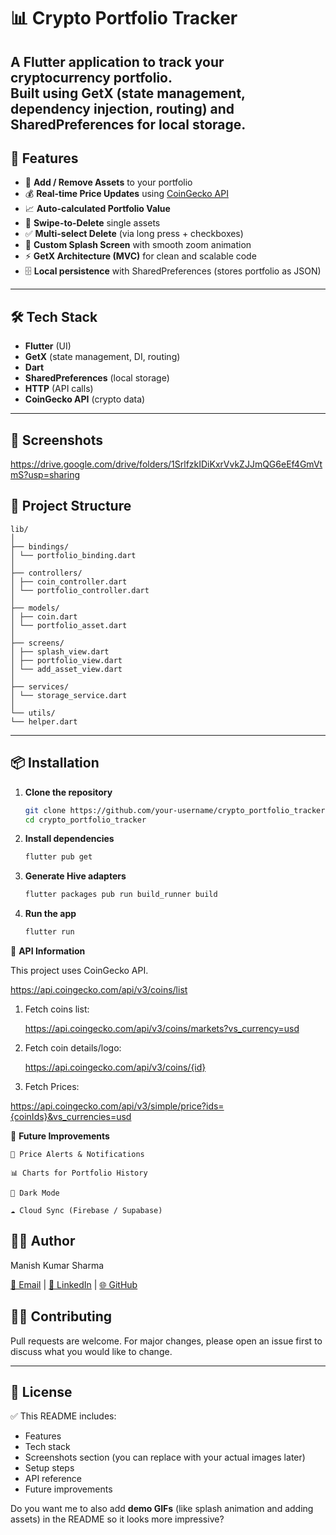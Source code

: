# 📊 Crypto Portfolio Tracker

A Flutter application to track your cryptocurrency portfolio.  
Built using **GetX** (state management, dependency injection, routing) and **SharedPreferences** for local storage.
---

## 🚀 Features

- 📌 **Add / Remove Assets** to your portfolio
- 💰 **Real-time Price Updates** using [CoinGecko API](https://www.coingecko.com/en/api)
- 📈 **Auto-calculated Portfolio Value**
- 🔄 **Swipe-to-Delete** single assets
- ✅ **Multi-select Delete** (via long press + checkboxes)
- 🎨 **Custom Splash Screen** with smooth zoom animation
- ⚡ **GetX Architecture (MVC)** for clean and scalable code
- 🗄 **Local persistence** with SharedPreferences (stores portfolio as JSON)

---

## 🛠️ Tech Stack

- **Flutter** (UI)
- **GetX** (state management, DI, routing)
- **Dart**
- **SharedPreferences** (local storage)
- **HTTP** (API calls)
- **CoinGecko API** (crypto data)
---

## 📱 Screenshots

https://drive.google.com/drive/folders/1SrlfzkIDiKxrVvkZJJmQG6eEf4GmVtmS?usp=sharing

## 📂 Project Structure

    lib/
    │
    ├── bindings/
    │ └── portfolio_binding.dart
    │
    ├── controllers/
    │ ├── coin_controller.dart
    │ └── portfolio_controller.dart
    │
    ├── models/
    │ ├── coin.dart
    │ └── portfolio_asset.dart
    │
    ├── screens/
    │ ├── splash_view.dart
    │ ├── portfolio_view.dart
    │ └── add_asset_view.dart
    │
    ├── services/
    │ └── storage_service.dart
    │
    └── utils/
    └── helper.dart

---

## 📦 Installation

1. **Clone the repository**
   ```bash
   git clone https://github.com/your-username/crypto_portfolio_tracker.git
   cd crypto_portfolio_tracker

2. **Install dependencies**

      ```bash
     flutter pub get

4. **Generate Hive adapters**

      ```bash
     flutter packages pub run build_runner build

6. **Run the app**

      ```bash
     flutter run

**🔑** **API Information**

This project uses CoinGecko API.

  https://api.coingecko.com/api/v3/coins/list

1. Fetch coins list:

    https://api.coingecko.com/api/v3/coins/markets?vs_currency=usd

2. Fetch coin details/logo:

    https://api.coingecko.com/api/v3/coins/{id}
3. Fetch Prices:

  https://api.coingecko.com/api/v3/simple/price?ids={coinIds}&vs_currencies=usd

**🧩** **Future Improvements**

    🔔 Price Alerts & Notifications
    
    📊 Charts for Portfolio History
    
    🌙 Dark Mode
    
    ☁️ Cloud Sync (Firebase / Supabase)

## **👨‍💻** **Author**

Manish Kumar Sharma

[📧 Email](mailto:your-mksharma256001@gmail.com) | [💼 LinkedIn](https://www.linkedin.com/in/mks001/) | [🌐 GitHub](https://github.com/Manish123Sharma)


## 🧑‍💻 Contributing

Pull requests are welcome. For major changes, please open an issue first
to discuss what you would like to change.

---

##  📜 License




✅ This README includes:
- Features  
- Tech stack  
- Screenshots section (you can replace with your actual images later)  
- Setup steps  
- API reference  
- Future improvements  

Do you want me to also add **demo GIFs** (like splash animation and adding assets) in the README so it looks more impressive?

